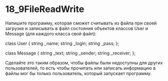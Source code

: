 # 18_9FileReadWrite
Напишите программу, 
которая сможет считывать из файла при своей загрузке и записывать в файл состояния объектов классов User и Message (для каждого класса свой файл):

class User { 
    string _name; 
    string _login; 
    string _pass;
};

class Message { 
    string _text;
    string _sender; 
    string _receiver; };

Сделайте это таким образом, чтобы файлы были недоступны для других пользователей, 
то есть чтобы  прочитать или записать информацию в файлы мог бы только пользователь, который запускает программу. 
